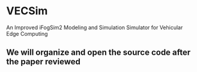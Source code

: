 # VECSim
An Improved iFogSim2 Modeling and Simulation Simulator for Vehicular Edge Computing
##  We will organize and open the source code after the paper reviewed
